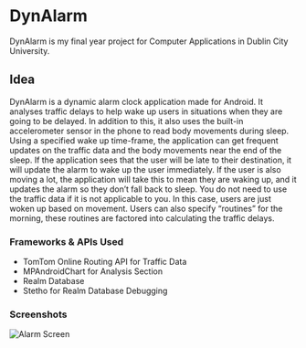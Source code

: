 # DynAlarm 

DynAlarm is my final year project for Computer Applications in Dublin City University.

## Idea 

DynAlarm is a dynamic alarm clock application made for Android. It analyses traffic delays to help wake up users in situations when they are going to be delayed. In addition to this, it also uses the built-in accelerometer sensor in the phone to read body movements during sleep. Using a specified wake up time-frame, the application can get frequent updates on the traffic data and the body movements near the end of the sleep. If the application sees that the user will be late to their destination, it will update the alarm to wake up the user immediately. If the user is also moving a lot, the application will take this to mean they are waking up, and it updates the alarm so they don’t fall back to sleep. You do not need to use the traffic data if it is not applicable to you. In this case, users are just woken up based on movement. Users can also specify “routines” for the morning, these routines are factored into calculating the traffic delays. 

### Frameworks & APIs Used

- TomTom Online Routing API for Traffic Data
- MPAndroidChart for Analysis Section
- Realm Database
- Stetho for Realm Database Debugging 

### Screenshots 

![Alarm Screen](DynAlarm/images/alarm_frag.png?raw=true "Alarm Screen")
